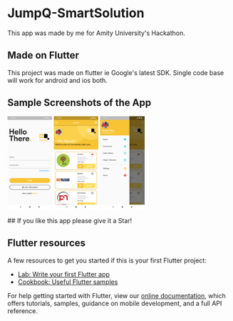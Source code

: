 # JumpQ-SmartSolution

This app was made by me for Amity University's Hackathon.

## Made on Flutter

This project was made on flutter ie Google's latest SDK. Single code base will work for android and ios both.

## Sample Screenshots of the App
<p float="left">
  <img src="screenshots/loginPage.png" width="100" />
  <img src="screenshots/LandingPage.png" width="100" /> 
  <img src="screenshots/drawer.png" width="100" />
</p>
## If you like this app please give it a Star!

## Flutter resources

A few resources to get you started if this is your first Flutter project:

- [Lab: Write your first Flutter app](https://flutter.io/docs/get-started/codelab)
- [Cookbook: Useful Flutter samples](https://flutter.io/docs/cookbook)

For help getting started with Flutter, view our 
[online documentation](https://flutter.io/docs), which offers tutorials, 
samples, guidance on mobile development, and a full API reference.
